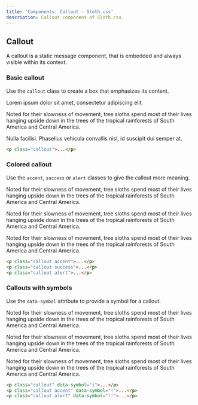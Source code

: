 ```yaml
---
title: 'Components: Callout - Sloth.css'
description: Callout component of Sloth.css.
---
```


## Callout

A callout is a static message component, that is embedded and always visible within its context.

### Basic callout

Use the `callout` class to create a box that emphasizes its content.

<div class="demo">
  <div class="max-w-screen-sm">
    <p>Lorem ipsum dolor sit amet, consectetur adipiscing elit.</p>
    <p class="callout">
      Noted for their slowness of movement, tree sloths spend most of their lives hanging upside
      down in the trees of the tropical rainforests of South America and Central America.
    </p>
    <p>Nulla facilisi. Phasellus vehicula convallis nisl, id suscipit dui semper at.</p>
  </div>
</div>

```html
<p class="callout">...</p>
```

### Colored callout

Use the `accent`, `success` or `alert` classes to give the callout more meaning.

<div class="demo">
  <div class="max-w-screen-sm">
    <p class="callout accent">
      Noted for their slowness of movement, tree sloths spend most of their lives hanging upside
      down in the trees of the tropical rainforests of South America and Central America.
    </p>
    <p class="callout success">
      Noted for their slowness of movement, tree sloths spend most of their lives hanging upside
      down in the trees of the tropical rainforests of South America and Central America.
    </p>
    <p class="callout alert">
      Noted for their slowness of movement, tree sloths spend most of their lives hanging upside
      down in the trees of the tropical rainforests of South America and Central America.
    </p>
  </div>
</div>

```html
<p class="callout accent">...</p>
<p class="callout success">...</p>
<p class="callout alert">...</p>
```

### Callouts with symbols

Use the `data-symbol` attribute to provide a symbol for a callout.

<div class="demo">
  <div class="max-w-screen-sm">
    <p class="callout" data-symbol="i">
      Noted for their slowness of movement, tree sloths spend most of their lives hanging upside
      down in the trees of the tropical rainforests of South America and Central America.
    </p>
    <p class="callout accent" data-symbol="!">
      Noted for their slowness of movement, tree sloths spend most of their lives hanging upside
      down in the trees of the tropical rainforests of South America and Central America.
    </p>
    <p class="callout alert" data-symbol="!!">
      Noted for their slowness of movement, tree sloths spend most of their lives hanging upside
      down in the trees of the tropical rainforests of South America and Central America.
    </p>
  </div>
</div>

```html
<p class="callout" data-symbol="i">...</p>
<p class="callout accent" data-symbol="!">...</p>
<p class="callout alert" data-symbol="!!">...</p>
```
